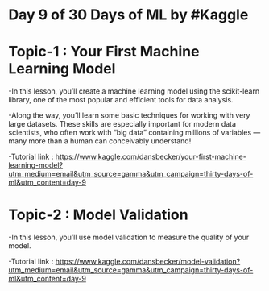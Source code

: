 # Day 9 of 30 Days of ML by #Kaggle

# Topic-1 : Your First Machine Learning Model

-In this lesson, you’ll create a machine learning model using the scikit-learn library, one of the most popular and efficient tools for data analysis. 

-Along the way, you’ll learn some basic techniques for working with very large datasets. These skills are especially important for modern data scientists, who often work with “big data” containing millions of variables ― many more than a human can conceivably understand! 

-Tutorial link : https://www.kaggle.com/dansbecker/your-first-machine-learning-model?utm_medium=email&utm_source=gamma&utm_campaign=thirty-days-of-ml&utm_content=day-9

# Topic-2 : Model Validation

-In this lesson, you’ll use model validation to measure the quality of your model. 

-Tutorial link : https://www.kaggle.com/dansbecker/model-validation?utm_medium=email&utm_source=gamma&utm_campaign=thirty-days-of-ml&utm_content=day-9
